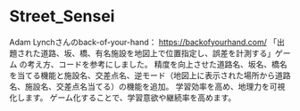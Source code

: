 # Street_Sensei
Adam Lynchさんのback-of-your-hand： https://backofyourhand.com/
「出題された道路、坂、橋、有名施設を地図上で位置指定し、誤差を計測する」ゲーム
の考え方、コードを参考にしました。
精度を向上させた道路名、坂名、橋名を当てる機能と施設名、交差点名、逆モード（地図上に表示された場所から道路名、施設名、交差点名当てる）の機能を追加。
学習効率を高め、地理力を可視化します。
ゲーム化することで、学習意欲や継続率を高めます。
